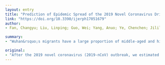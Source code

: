 ```yaml
---
layout: entry
title: "Prediction of Epidemic Spread of the 2019 Novel Coronavirus Driven by Spring Festival Transportation in China: A Population-Based Study"
link: "https://doi.org/10.3390/ijerph17051679"
author:
- Fan, Changyu; Liu, Linping; Guo, Wei; Yang, Anuo; Ye, Chenchen; Jilili, Maitixirepu; Ren, Meina; Xu, Peng; Long, Hexing; Wang, Yufan

summary:
- "Wuhan&rsquo;s migrants have a large proportion of middle-aged and high-risk individuals. Their social characteristics include nuclear family migration (84%), migration with families of 3&ndash;4 members (71%), a rural household registration (85%) and working or doing business (84%) as the main reason for migration. The distribution comprises 94 districts and counties in Hubei Province. Wuhan's migrants account for 66% of the total migrants residing in Wuhan."

original:
- "After the 2019 novel coronavirus (2019-nCoV) outbreak, we estimated the distribution and scale of more than 5 million migrants residing in Wuhan after they returned to their hometown communities in Hubei Province or other provinces at the end of 2019 by using the data from the 2013&ndash;2018 China Migrants Dynamic Survey (CMDS). We found that the distribution of Wuhan&rsquo;s migrants is centred in Hubei Province (approximately 75%) at a provincial level, gradually decreasing in the surrounding provinces in layers, with obvious spatial characteristics of circle layers and echelons. The scale of Wuhan&rsquo;s migrants, whose origins in Hubei Province give rise to a gradient reduction from east to west within the province, and account for 66% of Wuhan&rsquo;s total migrants, are from the surrounding prefectural-level cities of Wuhan. The distribution comprises 94 districts and counties in Hubei Province, and the cumulative percentage of the top 30 districts and counties exceeds 80%. Wuhan&rsquo;s migrants have a large proportion of middle-aged and high-risk individuals. Their social characteristics include nuclear family migration (84%), migration with families of 3&ndash;4 members (71%), a rural household registration (85%), and working or doing business (84%) as the main reason for migration. Using a quasi-experimental analysis framework, we found that the size of Wuhan&rsquo;s migrants was highly correlated with the daily number of confirmed cases. Furthermore, we compared the epidemic situation in different regions and found that the number of confirmed cases in some provinces and cities in Hubei Province may be underestimated, while the epidemic situation in some regions has increased rapidly. The results are conducive to monitoring the epidemic prevention and control in various regions."
---
```


